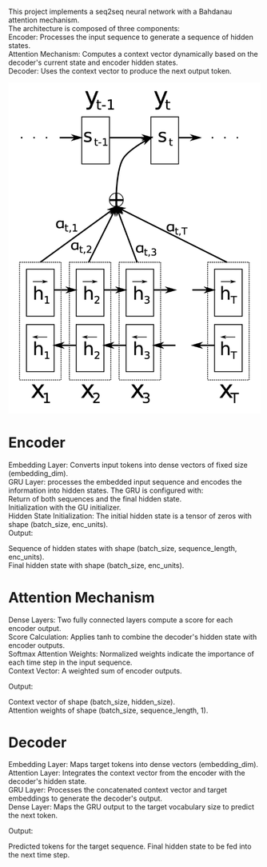 This project implements a seq2seq neural network with a Bahdanau attention mechanism.  
The architecture is composed of three components:  
Encoder: Processes the input sequence to generate a sequence of hidden states.  
Attention Mechanism: Computes a context vector dynamically based on the decoder's current state and encoder hidden states.  
Decoder: Uses the context vector to produce the next output token.  

![BA](rm/bahdanau_1.png)

# Encoder  
Embedding Layer: Converts input tokens into dense vectors of fixed size (embedding_dim).  
GRU Layer: processes the embedded input sequence and encodes the information into hidden states. The GRU is configured with:  
Return of both sequences and the final hidden state.  
Initialization with the GU initializer.  
Hidden State Initialization: The initial hidden state is a tensor of zeros with shape (batch_size, enc_units).  
Output:  

Sequence of hidden states with shape (batch_size, sequence_length, enc_units).  
Final hidden state with shape (batch_size, enc_units).  

# Attention Mechanism  

Dense Layers: Two fully connected layers compute a score for each encoder output.  
Score Calculation: Applies tanh to combine the decoder's hidden state with encoder outputs.  
Softmax Attention Weights: Normalized weights indicate the importance of each time step in the input sequence.  
Context Vector: A weighted sum of encoder outputs.  
  
Output:  

Context vector of shape (batch_size, hidden_size).  
Attention weights of shape (batch_size, sequence_length, 1).  

# Decoder  
Embedding Layer: Maps target tokens into dense vectors (embedding_dim).  
Attention Layer: Integrates the context vector from the encoder with the decoder's hidden state.  
GRU Layer: Processes the concatenated context vector and target embeddings to generate the decoder's output.  
Dense Layer: Maps the GRU output to the target vocabulary size to predict the next token.
  
Output:

Predicted tokens for the target sequence.
Final hidden state to be fed into the next time step.
